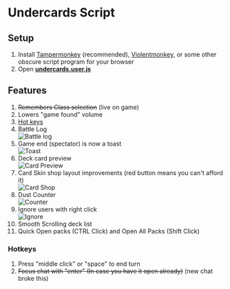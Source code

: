 # Undercards Script #

## Setup ##

1. Install [Tampermonkey](https://tampermonkey.net/) (recommended), [Violentmonkey](https://violentmonkey.github.io/), or some other obscure script program for your browser
2. Open **[undercards.user.js](https://github.com/feildmaster/UnderScript/raw/master/undercards.user.js)** 

## Features ##

1. ~~Remembers Class selection~~ (live on game)
1. Lowers "game found" volume
1. [Hot keys](#hotkeys)
1. Battle Log<br>![Battle log](https://i.imgur.com/UR8jVLp.png)
1. Game end (spectator) is now a toast<br>![Toast](https://i.imgur.com/smND8qm.png)
1. Deck card preview<br>![Card Preview](https://i.imgur.com/kVo0Fbc.png)
1. Card Skin shop layout improvements (red button means you can't afford it)<br>![Card Shop](https://i.imgur.com/0l4Xb6V.png)
1. Dust Counter<br>![Counter](https://i.imgur.com/ikvpXXn.png)
1. Ignore users with right click<br>![Ignore](https://i.imgur.com/awTs20u.png)
1. Smooth Scrolling deck list
1. Quick Open packs (CTRL Click) and Open All Packs (Shift Click)

### Hotkeys ###

1. Press "middle click" or "space" to end turn
1. ~~Focus chat with "enter" (In case you have it open already)~~ (new chat broke this)
